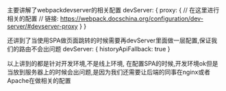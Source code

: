 主要讲解了webpackdevserver的相关配置
devServer: {
  proxy: {
    // 在这里进行相关的配置
    // 链接: https://webpack.docschina.org/configuration/dev-server/#devserver-proxy
  }
}

还讲到了当使用SPA做页面跳转的时候需要再devServer里面做一层配置,保证我们的路由不会出问题
devServer: {
  historyApiFallback: true
}

以上讲到的都是针对开发环境,不是线上环境, 在配置SPA的时候,开发环境ok但是当放到服务器上的时候会出问题,是因为我们还需要让后端的同事在nginx或者Apache在做相关的配置

